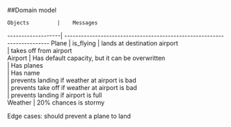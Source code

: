 ##Domain model

    Objects         |    Messages                                                             
 -------------------| ------------------------------------------------------------------------
 Plane              | is_flying
                    | lands at destination airport                                          
                    | takes off from airport                                                                           
 Airport            | Has default capacity, but it can be overwritten                           
                    | Has planes                                                               
                    | Has name                                                               
                    | prevents landing if weather at airport is bad                                      
                    | prevents take off if weather at airport is bad                                    
                    | prevents landing if airport is full  
 Weather            | 20% chances is stormy                      



Edge cases:
should prevent a plane to land
